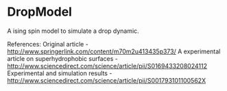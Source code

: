 DropModel
=========

A ising spin model to simulate a drop dynamic.

References:
Original article - http://www.springerlink.com/content/m70m2u413435p373/
A experimental article on superhydrophobic surfaces - http://www.sciencedirect.com/science/article/pii/S0169433208024112
Experimental and simulation results - http://www.sciencedirect.com/science/article/pii/S001793101100562X

